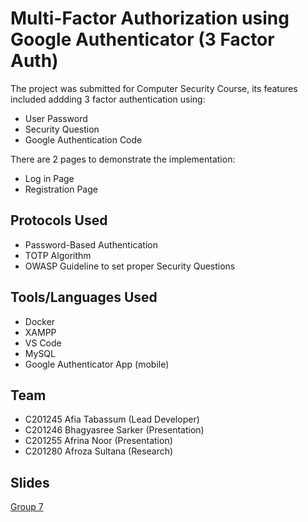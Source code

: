
# Multi-Factor Authorization using Google Authenticator (3 Factor Auth)

The project was submitted for Computer Security Course, its features included addding 3 factor authentication using:
 - User Password
 - Security Question
 - Google Authentication Code

There are 2 pages to demonstrate the implementation:
 - Log in Page
 - Registration Page

## Protocols Used
 - Password-Based Authentication
 - TOTP Algorithm
 - OWASP Guideline to set proper Security Questions

## Tools/Languages Used
- Docker
- XAMPP
- VS Code
- MySQL
- Google Authenticator App (mobile)

## Team
- C201245 Afia Tabassum (Lead Developer)
- C201246 Bhagyasree Sarker (Presentation)
- C201255 Afrina Noor (Presentation)
- C201280 Afroza Sultana (Research)

## Slides
[Group 7]()

